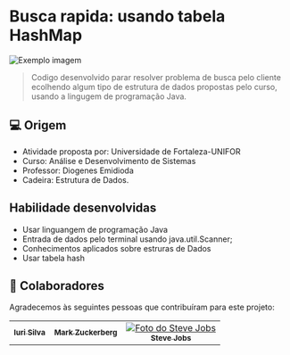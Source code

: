 # Busca rapida: usando tabela HashMap



<img src="imagem.png" alt="Exemplo imagem">

>Codigo desenvolvido parar resolver problema de busca pelo cliente ecolhendo algum tipo de estrutura de dados propostas pelo curso,
>usando a lingugem de programação  Java.

## 💻 Origem


- Atividade proposta por:  Universidade de Fortaleza-UNIFOR
- Curso: Análise e Desenvolvimento de Sistemas
- Professor: Diogenes Emidioda
- Cadeira: Estrutura de Dados.
  



## Habilidade desenvolvidas


- Usar linguangem de programação Java
- Entrada de dados pelo terminal usando java.util.Scanner;
- Conhecimentos aplicados sobre estruras de Dados
- Usar tabela hash


## 🤝 Colaboradores

Agradecemos às seguintes pessoas que contribuíram para este projeto:

<table>
  <tr>
    <td align="center">
      <a href="#" title="defina o titulo do link">
        <img src=""/><br>
        <sub>
          <b>Iuri Silva</b>
        </sub>
      </a>
    </td>
    <td align="center">
      <a href="#" title="defina o titulo do link">
        <img src=""/><br>
        <sub>
          <b>Mark Zuckerberg</b>
        </sub>
      </a>
    </td>
    <td align="center">
      <a href="#" title="defina o titulo do link">
        <img src=" width="100px;" alt="Foto do Steve Jobs"/><br>
        <sub>
          <b>Steve Jobs</b>
        </sub>
      </a>
    </td>
  </tr>
</table>

